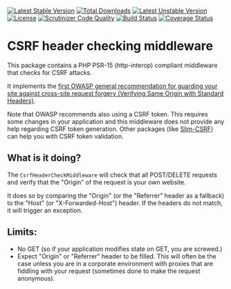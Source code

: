 [![Latest Stable Version](https://poser.pugx.org/thecodingmachine/csrf-header-check-middleware/v/stable)](https://packagist.org/packages/thecodingmachine/csrf-header-check-middleware)
[![Total Downloads](https://poser.pugx.org/thecodingmachine/csrf-header-check-middleware/downloads)](https://packagist.org/packages/thecodingmachine/csrf-header-check-middleware)
[![Latest Unstable Version](https://poser.pugx.org/thecodingmachine/csrf-header-check-middleware/v/unstable)](https://packagist.org/packages/thecodingmachine/csrf-header-check-middleware)
[![License](https://poser.pugx.org/thecodingmachine/csrf-header-check-middleware/license)](https://packagist.org/packages/thecodingmachine/csrf-header-check-middleware)
[![Scrutinizer Code Quality](https://scrutinizer-ci.com/g/thecodingmachine/csrf-header-check-middleware/badges/quality-score.png?b=master)](https://scrutinizer-ci.com/g/thecodingmachine/csrf-header-check-middleware/?branch=master)
[![Build Status](https://travis-ci.org/thecodingmachine/csrf-header-check-middleware.svg?branch=master)](https://travis-ci.org/thecodingmachine/csrf-header-check-middleware)
[![Coverage Status](https://coveralls.io/repos/thecodingmachine/csrf-header-check-middleware/badge.svg?branch=master&service=github)](https://coveralls.io/github/thecodingmachine/csrf-header-check-middleware?branch=master)

# CSRF header checking middleware

This package contains a PHP PSR-15 (http-interop) compliant middleware that checks for CSRF attacks.

It implements the [first OWASP general recommendation for guarding your site against cross-site request forgery (Verifying Same Origin with Standard Headers)](https://www.owasp.org/index.php/Cross-Site_Request_Forgery_(CSRF)_Prevention_Cheat_Sheet).

Note that OWASP recommends also using a CSRF token. This requires some changes in your application and this middleware does not provide any help regarding CSRF token generation.
Other packages (like [Slim-CSRF](https://github.com/slimphp/Slim-Csrf)) can help you with CSRF token validation.
 
What is it doing?
-----------------

The `CsrfHeaderCheckMiddleware` will check that all POST/DELETE requests and verify that the "Origin" of the request is your own website.

It does so by comparing the "Origin" (or the "Referrer" header as a fallback) to the "Host" (or "X-Forwarded-Host") header.
If the headers do not match, it will trigger an exception.

Limits:
-------

- No GET (so if your application modifies state on GET, you are screwed.)
- Expect "Origin" or "Referrer" header to be filled. This will often be the case unless you are in a corporate environment with proxies that are fiddling with your request (sometimes done to make the request anonymous).
